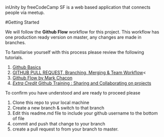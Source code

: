 inUnity by freeCodeCamp SF is a web based application that connects people via meetup.

#Getting Started

We will follow the **Github Flow** workflow for this project. This workflow has one production ready version on master, any changes are made in branches.

To familiarise yourself with this process please review the following tutorials.


1. [Github Basics](https://www.youtube.com/watch?v=0fKg7e37bQE)
2. [GITHUB PULL REQUEST, Branching, Merging & Team Workflow](https://youtu.be/oFYyTZwMyAg)<
3. [Github Flow by Mark Chacon](http://scottchacon.com/2011/08/31/github-flow.html)
4. [*Extra Credit* Github Training : Sharing and Collaborating on projects](https://www.youtube.com/watch?v=ifAEho6BmH0)

To confirm you have understood and are ready to proceed please
1. Clone this repo to your local machine
2. Create a new branch & switch to that branch
3. Edit this readme.md file to include your github username to the bottom of file
4. commit and push that change to your branch
5. create a pull request to from your branch to master.
